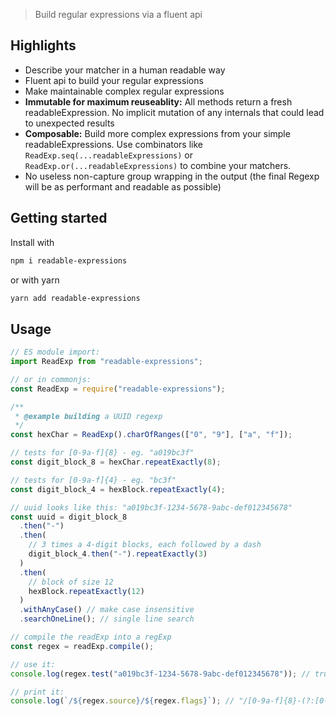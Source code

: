 > Build regular expressions via a fluent api

## Highlights

- Describe your matcher in a human readable way
- Fluent api to build your regular expressions
- Make maintainable complex regular expressions
- **Immutable for maximum reuseablity:** All methods return a fresh readableExpression. No implicit mutation of any internals that could lead to unexpected results
- **Composable:** Build more complex expressions from your simple readableExpressions. Use combinators like `ReadExp.seq(...readableExpressions)` or `ReadExp.or(...readableExpressions)` to combine your matchers.
- No useless non-capture group wrapping in the output (the final Regexp will be as performant and readable as possible)

## Getting started

Install with

```sh
npm i readable-expressions
```

or with yarn

```sh
yarn add readable-expressions
```

## Usage

```js
// ES module import:
import ReadExp from "readable-expressions";

// or in commonjs:
const ReadExp = require("readable-expressions");

/**
 * @example building a UUID regexp
 */
const hexChar = ReadExp().charOfRanges(["0", "9"], ["a", "f"]);

// tests for [0-9a-f]{8} - eg. "a019bc3f"
const digit_block_8 = hexChar.repeatExactly(8);

// tests for [0-9a-f]{4} - eg. "bc3f"
const digit_block_4 = hexBlock.repeatExactly(4);

// uuid looks like this: "a019bc3f-1234-5678-9abc-def012345678"
const uuid = digit_block_8
  .then("-")
  .then(
    // 3 times a 4-digit blocks, each followed by a dash
    digit_block_4.then("-").repeatExactly(3)
  )
  .then(
    // block of size 12
    hexBlock.repeatExactly(12)
  )
  .withAnyCase() // make case insensitive
  .searchOneLine(); // single line search

// compile the readExp into a regExp
const regex = readExp.compile();

// use it:
console.log(regex.test("a019bc3f-1234-5678-9abc-def012345678")); // true

// print it:
console.log(`/${regex.source}/${regex.flags}`); // "/[0-9a-f]{8}-(?:[0-9a-f]{4}-){3}[0-9a-f]{12}/gi"
```

##
